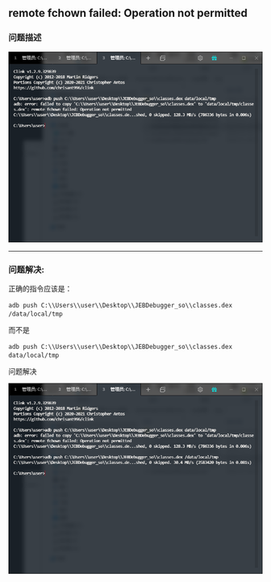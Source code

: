## remote fchown failed: Operation not permitted

### 问题描述

![11](media/11.png)

---

### 问题解决:

正确的指令应该是：

`adb push C:\\Users\\user\\Desktop\\JEBDebugger_so\\classes.dex /data/local/tmp`  



而不是 

`adb push C:\\Users\\user\\Desktop\\JEBDebugger_so\\classes.dex data/local/tmp` 



问题解决

![12](media/12.png)

